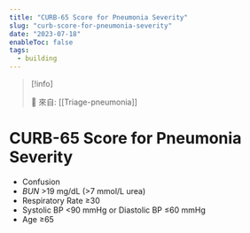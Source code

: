 ```yaml
---
title: "CURB-65 Score for Pneumonia Severity"
slug: "curb-score-for-pneumonia-severity"
date: "2023-07-18"
enableToc: false
tags:
  - building
---
```


> [!info]
>
> 🌱 來自: [[Triage-pneumonia]]

# CURB-65 Score for Pneumonia Severity

- Confusion
- _BUN_ >19 mg/dL (>7 mmol/L urea)
- Respiratory Rate ≥30
- Systolic BP <90 mmHg or Diastolic BP ≤60 mmHg
- Age ≥65
